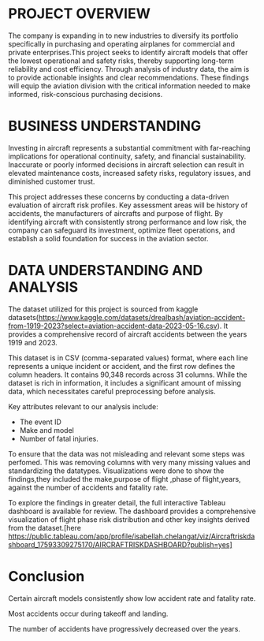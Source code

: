 # PROJECT OVERVIEW
The company  is expanding in to new industries to diversify its portfolio specifically in purchasing and operating airplanes for commercial and private enterprises.This project seeks to identify aircraft models that offer the lowest operational and safety risks, thereby supporting long-term reliability and cost efficiency. Through analysis of industry data, the aim is to provide actionable insights and clear recommendations. These findings will equip the aviation division with the critical information needed to make informed, risk-conscious purchasing decisions.

# BUSINESS UNDERSTANDING
Investing in aircraft represents a substantial commitment with far-reaching implications for operational continuity, safety, and financial sustainability. Inaccurate or poorly informed decisions in aircraft selection can result in elevated maintenance costs, increased safety risks, regulatory issues, and diminished customer trust.

This project addresses these concerns by conducting a data-driven evaluation of aircraft risk profiles. Key assessment areas will be history of accidents, the manufacturers of aircrafts and purpose of flight. By identifying aircraft with consistently strong performance and low risk, the company can safeguard its investment, optimize fleet operations, and establish a solid foundation for success in the aviation sector.

# DATA UNDERSTANDING AND ANALYSIS
The dataset utilized for this project is sourced from kaggle datasets(https://www.kaggle.com/datasets/drealbash/aviation-accident-from-1919-2023?select=aviation-accident-data-2023-05-16.csv). It provides a comprehensive record of aircraft accidents between the years 1919 and 2023.

This dataset is in CSV (comma-separated values) format, where each line represents a unique incident or accident, and the first row defines the column headers. It contains 90,348 records across 31 columns. While the dataset is rich in information, it includes a significant amount of missing data, which necessitates careful preprocessing before analysis.

Key attributes relevant to our analysis include:
- The event ID
- Make and model
- Number of fatal injuries.

To ensure that the data was not misleading and relevant some steps was perfomed. This was removing columns with very many missing values and standardizing the datatypes.
Visualizations were done to show the findings,they included the make,purpose of flight ,phase of flight,years, against the number of accidents and fatality rate.

To explore the findings in greater detail, the full interactive Tableau dashboard is available for review. The dashboard provides a comprehensive visualization of  flight phase risk distribution and other key insights derived from the dataset.[here https://public.tableau.com/app/profile/isabellah.chelangat/viz/Aircraftriskdashboard_17593309275170/AIRCRAFTRISKDASHBOARD?publish=yes]


# Conclusion
Certain aircraft models consistently show low accident rate and fatality rate.

Most accidents occur during takeoff and landing.

The number of accidents have progressively decreased over the years.


 

